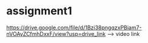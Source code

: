 # assignment1

https://drive.google.com/file/d/1Bzj38pngqzxPBiam7-nVOAyZCfmhDxxF/view?usp=drive_link --> video link
